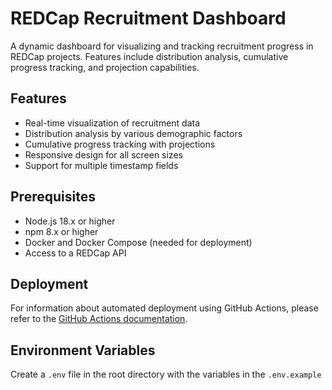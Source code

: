 # REDCap Recruitment Dashboard

A dynamic dashboard for visualizing and tracking recruitment progress in REDCap projects. Features include distribution analysis, cumulative progress tracking, and projection capabilities.

## Features

- Real-time visualization of recruitment data
- Distribution analysis by various demographic factors
- Cumulative progress tracking with projections
- Responsive design for all screen sizes
- Support for multiple timestamp fields

## Prerequisites

- Node.js 18.x or higher
- npm 8.x or higher
- Docker and Docker Compose (needed for deployment)
- Access to a REDCap API

## Deployment

For information about automated deployment using GitHub Actions, please refer to the [GitHub Actions documentation](.github/workflows/README.md).

## Environment Variables

Create a `.env` file in the root directory with the variables in the `.env.example`

